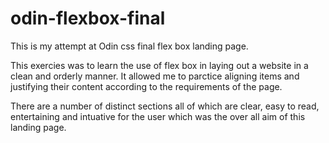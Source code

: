 # odin-flexbox-final
This is my attempt at Odin css final flex box landing page.

This exercies was to learn the use of flex box in laying out a website in a clean and orderly manner. It allowed me to parctice aligning items and justifying their content according to the requirements of the page. 

There are a number of distinct sections all of which are clear, easy to read, entertaining and intuative for the user which was the over all aim of this landing page.


